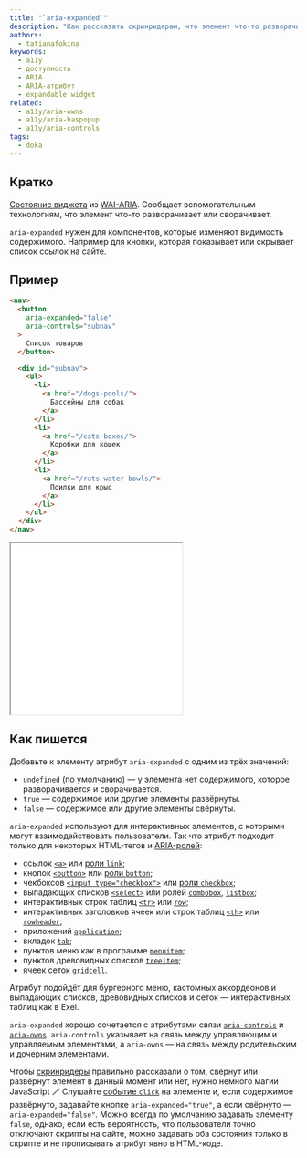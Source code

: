 ```yaml
---
title: "`aria-expanded`"
description: "Как рассказать скринридерам, что элемент что-то разворачивает и сворачивает."
authors:
  - tatianafokina
keywords:
  - a11y
  - доступность
  - ARIA
  - ARIA-атрибут
  - expandable widget
related:
  - a11y/aria-owns
  - a11y/aria-haspopup
  - a11y/aria-controls
tags:
  - doka
---
```


## Кратко

[Состояние виджета](/a11y/aria-attrs/#atributy-vidzhetov) из [WAI-ARIA](/a11y/aria-intro/#specifikaciya). Сообщает вспомогательным технологиям, что элемент что-то разворачивает или сворачивает.

`aria-expanded` нужен для компонентов, которые изменяют видимость содержимого. Например для кнопки, которая показывает или скрывает список ссылок на сайте.

## Пример

```html
<nav>
  <button
    aria-expanded="false"
    aria-controls="subnav"
  >
    Список товаров
  </button>

  <div id="subnav">
    <ul>
      <li>
        <a href="/dogs-pools/">
          Бассейны для собак
        </a>
      </li>
      <li>
        <a href="/cats-boxes/">
          Коробки для кошек
        </a>
      </li>
      <li>
        <a href="/rats-water-bowls/">
          Поилки для крыс
        </a>
      </li>
    </ul>
  </div>
</nav>
```

<iframe title="Бургерное меню" src="demos/burger-menu/" height="300"></iframe>

## Как пишется

Добавьте к элементу атрибут `aria-expanded` с одним из трёх значений:

- `undefined` (по умолчанию) — у элемента нет содержимого, которое разворачивается и сворачивается.
- `true` — содержимое или другие элементы развёрнуты.
- `false` — содержимое или другие элементы свёрнуты.

`aria-expanded` используют для интерактивных элементов, с которыми могут взаимодействовать пользователи. Так что атрибут подходит только для некоторых HTML-тегов и [ARIA-ролей](/a11y/aria-roles/):

- ссылок [`<a>`](/html/a/) или [роли `link`](/a11y/role-link/);
- кнопок [`<button>`](/html/button/) или [роли `button`](/a11y/role-button/);
- чекбоксов [`<input type="checkbox">`](/html/input/#type) или [роли `checkbox`](/a11y/role-checkbox/);
- выпадающих списков [`<select>`](/html/select/) или ролей [`combobox`](/a11y/role-combobox/), [`listbox`](/a11y/role-listbox/);
- интерактивных строк таблиц [`<tr>`](/html/tables/#tr) или [`row`](/a11y/role-row/);
- интерактивных заголовков ячеек или строк таблиц [`<th>`](/html/tables/#th) или [`rowheader`](/a11y/role-rowheader/);
- приложений [`application`](/a11y/role-application/);
- вкладок [`tab`](/a11y/role-tab/);
- пунктов меню как в программе [`menuitem`](/a11y/role-menuitem/);
- пунктов древовидных списков [`treeitem`](/a11y/role-treeitem/);
- ячеек сеток [`gridcell`](/a11y/role-gridcell/).

Атрибут подойдёт для бургерного меню, кастомных аккордеонов и выпадающих списков, древовидных списков и сеток — интерактивных таблиц как в Exel.

`aria-expanded` хорошо сочетается с атрибутами связи [`aria-controls`](/a11y/aria-controls/) и [`aria-owns`](/a11y/aria-owns/). `aria-controls` указывает на связь между управляющим и управляемым элементами, а `aria-owns` — на связь между родительским и дочерним элементами.

Чтобы [скринридеры](/a11y/screenreaders/) правильно рассказали о том, свёрнут или развёрнут элемент в данный момент или нет, нужно немного магии JavaScript 🪄 Слушайте [событие `click`](/js/events/) на элементе и, если содержимое развёрнуто, задавайте кнопке `aria-expanded="true"`, а если свёрнуто — `aria-expanded="false"`. Можно всегда по умолчанию задавать элементу `false`, однако, если есть вероятность, что пользователи точно отключают скрипты на сайте, можно задавать оба состояния только в скрипте и не прописывать атрибут явно в HTML-коде.

